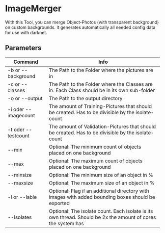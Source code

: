 # ImageMerger

With this Tool, you can merge Object-Photos (with transparent background) on custom backgrounds.
It generates automatically all needed config data for use with darknet.

## Parameters

| Command | Info |
|---|---|
| -b or --background | The Path to the Folder where the pictures are in |
| -c or --classes | The Path to the Folder where the Classes are in. Each Class should be in its own sub-folder |
| -o or --output | The Path to the output directory |
| -i oder --imagecount | The amount of Training-Pictures that should be created. Has to be divisible by the isolate-count |
| -t oder --testcount | The amount of Validation-Pictures that should be created. Has to be divisible by the isolate-count  |
| --min | Optional: The minimum count of objects placed on one background |
| --max | Optional: The maximum count of objects placed on one background |
| --minsize | Optional: The minimum size of an object in % |
| --maxsize | Optional: The maximum size of an object in % |
| -l or --lable | Optional: Flag if an additional directory with images with added bounding boxes should be exported |
| --isolates | Optional: The isolate count. Each isolate is its own thread. Should be 2x the amount of cores the system has |

